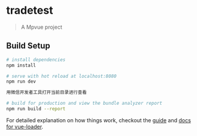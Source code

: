 # tradetest

> A Mpvue project

## Build Setup

``` bash
# install dependencies
npm install

# serve with hot reload at localhost:8080
npm run dev

用微信开发者工具打开当前目录进行查看

# build for production and view the bundle analyzer report
npm run build --report
```

For detailed explanation on how things work, checkout the [guide](http://vuejs-templates.github.io/webpack/) and [docs for vue-loader](http://vuejs.github.io/vue-loader).
